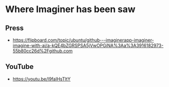 # Where Imaginer has been saw

## Press

- https://flipboard.com/topic/ubuntu/github---imaginerapp-imaginer-imagine-with-ai/a-kQE4bZGRSPSA5jVwOPGiNA%3Aa%3A3916182973-55b80cc26d%2Fgithub.com


## YouTube 

- https://youtu.be/l9faIHsTltY
